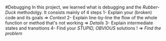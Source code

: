 #Debugging 
  In this project, we learned what is debugging and the *Rubber-Duck* methodolgy. It consists mainly of 4 steps
 1- Explain your (broken) code and its goals => *Context*
 2- Explain line-by-line the flow of the whole function or method that's not working => *Details*
 3- Explain intermediate states and transitions
 4- Find your *STUPID, OBVIOUS* solutions ! => *Find the problem*
